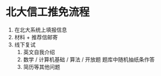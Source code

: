 # 北大信工推免流程

1. 在北大系统上填报信息
2. 材料 + 推荐信邮寄
3. 线下复试
   1. 英文自我介绍
   2. 数学 / 计算机基础 / 算法 / 开放题 题库中随机抽纸条作答
   3. 简历等其他问题